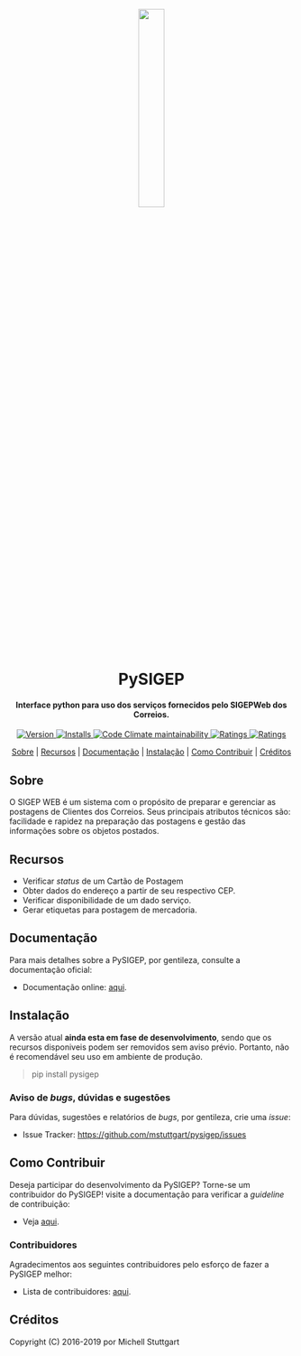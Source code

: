 
<h1 align="center">
  <br>
  <a href="https://pypi.org/project/pysigep/">
  <img src="https://raw.githubusercontent.com/mstuttgart/pycep-correios/develop/docs/_static/logo.jpg" width="30%"></a>
  <br>
  PySIGEP
  <br>
</h1>

<h4 align="center">Interface python para uso dos serviços fornecidos pelo SIGEPWeb dos Correios.</h4>

<p align="center">
  <a href="https://travis-ci.org/mstuttgart/pysigep">
    <img src="https://img.shields.io/travis/mstuttgart/pysigep/develop.svg?style=flat-square" alt="Version">
  </a>
  <a href="https://coveralls.io/github/mstuttgart/pysigep?branch=develop">
    <img src="https://img.shields.io/coveralls/mstuttgart/pysigep/develop.svg?style=flat-square" alt="Installs">
  </a>
  <a href="https://landscape.io/github/mstuttgart/pysigep/develop">
      <img alt="Code Climate maintainability" src="https://img.shields.io/codeclimate/maintainability/mstuttgart/pysigep.svg?style=flat-square">
  </a>
  <a href="https://pypi.org/project/pysigep">
      <img src="https://img.shields.io/pypi/v/pysigep.svg?style=flat-square" alt="Ratings">
  </a>
  <a href="https://pypi.org/project/pysigep/">
      <img src="https://img.shields.io/pypi/pyversions/pysigep.svg?style=flat-square" alt="Ratings">
  </a>
</p>

<p align="center">
  <a href="#sobre">Sobre</a> |
  <a href="#recursos">Recursos</a> |
  <a href="#documentação">Documentação</a> |
  <a href="#instalação">Instalação</a> |
  <a href="#como-contribuir">Como Contribuir</a> |
  <a href="#créditos">Créditos</a>
</p>


## Sobre

O SIGEP WEB é um sistema com o propósito de preparar e gerenciar
as postagens de Clientes dos Correios. Seus principais atributos técnicos são:
facilidade e rapidez na preparação das postagens e gestão das informações sobre os objetos postados.

## Recursos

-  Verificar *status* de um Cartão de Postagem
-  Obter dados do endereço a partir de seu respectivo CEP.
-  Verificar disponibilidade de um dado serviço.
-  Gerar etiquetas para postagem de mercadoria.

## Documentação

Para mais detalhes sobre a PySIGEP, por gentileza, consulte a documentação oficial:

* Documentação online: [aqui](https://mstuttgart.github.io/pysigep/).

## Instalação

A versão atual **ainda esta em fase de desenvolvimento**, sendo que os recursos
disponiveis podem ser removidos sem aviso prévio. Portanto, não é recomendável
seu uso em ambiente de produção.

> pip install pysigep

### Aviso de *bugs*, dúvidas e sugestões

Para dúvidas, sugestões e relatórios de *bugs*, por gentileza, crie uma *issue*:

- Issue Tracker: https://github.com/mstuttgart/pysigep/issues

## Como Contribuir

Deseja participar do desenvolvimento da PySIGEP? Torne-se um contribuidor do PySIGEP!
visite a documentação para verificar a *guideline* de contribuição:

- Veja [aqui](https://pysigep.readthedocs.io/pt/latest/contributing.html).

### Contribuidores

Agradecimentos aos seguintes contribuidores pelo esforço de fazer a PySIGEP
melhor:

- Lista de contribuidores: [aqui](https://github.com/mstuttgart/pysigep/graphs/contributors).


## Créditos

Copyright (C) 2016-2019 por Michell Stuttgart
